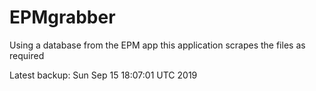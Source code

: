 # EPMgrabber
Using a database from the EPM app this application scrapes the files as required


Latest backup: Sun Sep 15 18:07:01 UTC 2019
